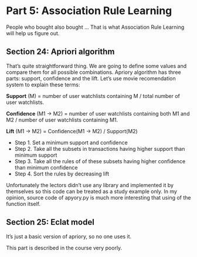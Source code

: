 # Part 5: Association Rule Learning

People who bought also bought ... That is what Association Rule Learning will help us figure out.

## Section 24: Apriori algorithm

That’s quite straightforward thing. We are going to define some values and compare them for all possible combinations.
Apriory algorithm has three parts: support, confidence and the lift. Let’s use movie recomendation system to explain these terms:

**Support** (M) = number of user watchlists containing M / total number of user watchlists.

**Confidence** (M1 -> M2) = number of user watchlists containing both M1 and M2 / number of user watchlists containing M1.

**Lift** (M1 -> M2) = Confidence(M1 -> M2) / Support(M2)

* Step 1. Set a minimum support and confidence
* Step 2. Take all the subsets in transactions having higher support than minimum support
* Step 3. Take all the rules of of these subsets having higher confidence than minimum confidence
* Step 4. Sort the rules by decreasing lift

Unfortunately the lectors didn’t use any library and implemented it by themselves so this code can be treated as a study example only.
In my opinion, source code of apyory.py is much more interesting that using of the function itself.

## Section 25: Eclat model
It’s just a basic version of apriory, so no one uses it.

This part is described in the course very poorly.
